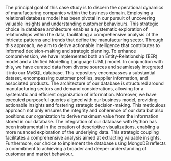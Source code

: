 The principal goal of this case study is to discern the operational dynamics of manufacturing 
companies within the business domain. Employing a relational database model has been pivotal 
in our pursuit of uncovering valuable insights and understanding customer behaviours. This 
strategic choice in database architecture enables a systematic exploration of relationships 
within the data, facilitating a comprehensive analysis of the intricate patterns and trends that 
define the manufacturing sector. Through this approach, we aim to derive actionable 
intelligence that contributes to informed decision-making and strategic planning.
To enhance comprehension, we have implemented both an Entity-Relationship (EER) model 
and a Unified Modelling Language (UML) model. In conjunction with this, we have curated 
data from diverse sources and seamlessly integrated it into our MySQL database. This 
repository encompasses a substantial dataset, encompassing customer profiles, supplier 
information, and associated products. The architecture of our database is structured around 
manufacturing sectors and demand considerations, allowing for a systematic and efficient 
organization of information.
Moreover, we have executed purposeful queries aligned with our business model, providing 
actionable insights and fostering strategic decision-making. This meticulous approach not only 
ensures the integrity and coherence of our data but also positions our organization to derive 
maximum value from the information stored in our database.
The integration of our database with Python has been instrumental in the creation of descriptive 
visualizations, enabling a more nuanced exploration of the underlying data. This strategic 
coupling facilitates a comprehensive analysis aimed at extracting valuable insights. 
Furthermore, our choice to implement the database using MongoDB reflects a commitment to 
achieving a broader and deeper understanding of customer and market behaviour.
